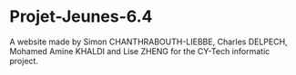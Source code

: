 # Projet-Jeunes-6.4
A website made by Simon CHANTHRABOUTH-LIEBBE, Charles DELPECH, Mohamed Amine KHALDI and Lise ZHENG for the CY-Tech informatic project. 
